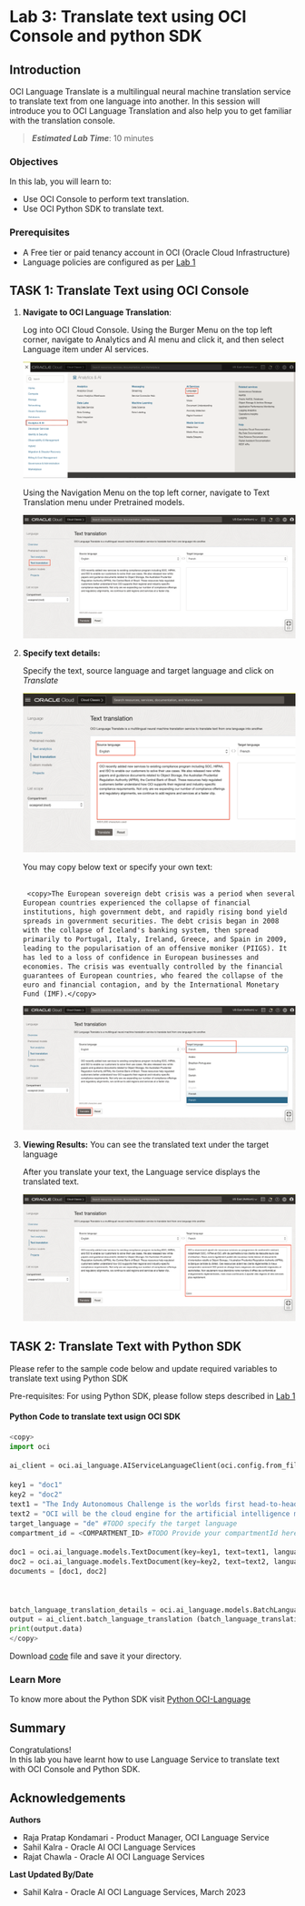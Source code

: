 # Lab 3: Translate text using OCI Console and python SDK

## Introduction

OCI Language Translate is a multilingual neural machine translation service to translate text from one language into another.
In this session will introduce you to OCI Language Translation and also help you to get familiar with the translation console.

> ***Estimated Lab Time***: 10 minutes

### Objectives

In this lab, you will learn to:

- Use OCI Console to perform text translation.
- Use OCI Python SDK to translate text.

### Prerequisites

- A Free tier or paid tenancy account in OCI (Oracle Cloud Infrastructure)
- Language policies are configured as per [Lab 1](?lab=analyze-text#PolicySetup)


## TASK 1: Translate Text using OCI Console


1. **Navigate to OCI Language Translation**: 

    Log into OCI Cloud Console. Using the Burger Menu on the top left corner, navigate to Analytics and AI menu and click it, and then select Language item under AI services.

    ![OCI Menu Screen](./images/navigate-to-ai-language.png " ")

    Using the Navigation Menu on the top left corner, navigate to Text Translation menu under Pretrained models.

    ![OCI Language Screen](./images/navigate-to-translation.png " ")

2. **Specify text details:** 

    Specify the text, source language and target language and click on *Translate*
    
    ![OCI Language Text Translation Screen](./images/enter-text.png " ")

    You may copy below text or specify your own text:
    ```

     <copy>The European sovereign debt crisis was a period when several European countries experienced the collapse of financial institutions, high government debt, and rapidly rising bond yield spreads in government securities. The debt crisis began in 2008 with the collapse of Iceland's banking system, then spread primarily to Portugal, Italy, Ireland, Greece, and Spain in 2009, leading to the popularisation of an offensive moniker (PIIGS). It has led to a loss of confidence in European businesses and economies. The crisis was eventually controlled by the financial guarantees of European countries, who feared the collapse of the euro and financial contagion, and by the International Monetary Fund (IMF).</copy>
    ```



    ![OCI Language Text Analytics - Translate button](./images/translate-button.png " ")

3. **Viewing Results:** You can see the translated text under the target language

    After you translate your text, the Language service displays the translated text.

    ![Translation result](./images/translate-result.png " ")


## TASK 2: Translate Text with Python SDK

Please refer to the sample code below and update required variables to translate text using Python SDK

Pre-requisites: For using Python SDK, please follow steps described in [Lab 1](?lab=analyze-text#Task2AnalyzeTextwithPythonSDK)


#### Python Code to translate text usign OCI SDK

```Python
<copy>
import oci

ai_client = oci.ai_language.AIServiceLanguageClient(oci.config.from_file())

key1 = "doc1"
key2 = "doc2"
text1 = "The Indy Autonomous Challenge is the worlds first head-to-head, high speed autonomous race taking place at the Indianapolis Motor Speedway"
text2 = "OCI will be the cloud engine for the artificial intelligence models that drive the MIT Driverless cars."
target_language = "de" #TODO specify the target language
compartment_id = <COMPARTMENT_ID> #TODO Provide your compartmentId here

doc1 = oci.ai_language.models.TextDocument(key=key1, text=text1, language_code="en")
doc2 = oci.ai_language.models.TextDocument(key=key2, text=text2, language_code="en")
documents = [doc1, doc2]



batch_language_translation_details = oci.ai_language.models.BatchLanguageTranslationDetails(documents=documents, compartment_id=compartment_id, target_language_code=target_language)
output = ai_client.batch_language_translation (batch_language_translation_details)
print(output.data)
</copy>
```

Download [code](./files/translation_python_sdk.py) file and save it your directory.

### Learn More
To know more about the Python SDK visit [Python OCI-Language](https://docs.oracle.com/en-us/iaas/tools/python/2.43.1/api/ai_language/client/oci.ai_language.AIServiceLanguageClient.html)


## **Summary**

Congratulations! </br>
In this lab you have learnt how to use Language Service to translate text with OCI Console and Python SDK.

## Acknowledgements

**Authors**
  * Raja Pratap Kondamari - Product Manager, OCI Language Service
  * Sahil Kalra - Oracle AI OCI Language Services
  * Rajat Chawla - Oracle AI OCI Language Services

**Last Updated By/Date**
* Sahil Kalra - Oracle AI OCI Language Services, March 2023

